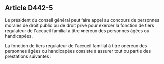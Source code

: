 ## Article D442-5

Le président du conseil général peut faire appel au concours de personnes morales de droit public ou de droit
privé pour exercer la fonction de tiers régulateur de l'accueil familial à titre onéreux des personnes âgées ou
handicapées.

La fonction de tiers régulateur de l'accueil familial à titre onéreux des personnes âgées ou handicapées
consiste à assurer tout ou partie des prestations suivantes :

